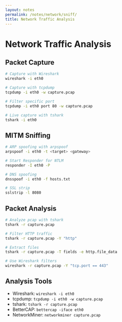 ```yaml
---
layout: notes
permalink: /notes/network/sniff/
title: Network Traffic Analysis
---
```


# Network Traffic Analysis

## Packet Capture
```bash
# Capture with Wireshark
wireshark -i eth0

# Capture with tcpdump
tcpdump -i eth0 -w capture.pcap

# Filter specific port
tcpdump -i eth0 port 80 -w capture.pcap

# Live capture with tshark
tshark -i eth0
```

## MITM Sniffing
```bash
# ARP spoofing with arpspoof
arpspoof -i eth0 -t <target> <gateway>

# Start Responder for NTLM
responder -I eth0 -P

# DNS spoofing
dnsspoof -i eth0 -f hosts.txt

# SSL strip
sslstrip -l 8080
```

## Packet Analysis
```bash
# Analyze pcap with tshark
tshark -r capture.pcap

# Filter HTTP traffic
tshark -r capture.pcap -Y "http"

# Extract files
tshark -r capture.pcap -T fields -e http.file_data

# Use Wireshark filters
wireshark -r capture.pcap -Y "tcp.port == 443"
```

## Analysis Tools
- Wireshark: ```wireshark -i eth0```
- tcpdump: ```tcpdump -i eth0 -w capture.pcap```
- tshark: ```tshark -r capture.pcap```
- BetterCAP: ```bettercap -iface eth0```
- NetworkMiner: ```networkminer capture.pcap```